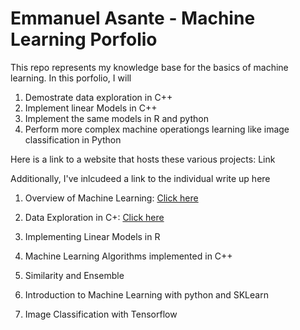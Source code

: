 # Emmanuel Asante - Machine Learning Porfolio

This repo represents my knowledge base for the basics of machine learning.
In this porfolio, I will 

1) Demostrate data exploration in C++
2) Implement linear Models in C++
3) Implement the same models in R and python
4) Perform more complex machine operationgs learning like image classification in Python

Here is a link to a website that hosts these various projects: Link

Additionally, I've inlcudeed a link to the individual write up here

1) Overview of Machine Learning:  <a href = "https://github.com/MannyE/Portfolio_Machine_Learning/blob/main/1)%20Overview%20of%20Machine%20Learning/Homework%201%20-%20Overview%20of%20Machine%20Learning.pdf">Click here </a>

2) Data Exploration in C+: <a href = "https://github.com/MannyE/Portfolio_Machine_Learning/blob/main/2)%20Data%20Exploration%20on%20C%2B%2B/Data%20Processing%20in%20Traditional%20Langauages%20vs%20R.pdf">Click here </a>

3) Implementing Linear Models in R

4) Machine Learning Algorithms implemented in C++

5) Similarity and Ensemble

6) Introduction to Machine Learning with python and SKLearn

7) Image Classification with Tensorflow

